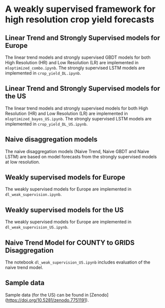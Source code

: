 # A weakly supervised framework for high resolution crop yield forecasts

## Linear Trend and Strongly Supervised models for Europe
The linear trend models and strongly supervised GBDT models for both High Resolution (HR) and Low Resolution (LR) are implemented in `mloptimized_combo.ipynb`. The strongly supervised LSTM models are implemented in `crop_yield_DL.ipynb`.

## Linear Trend and Strongly Supervised models for the US
The linear trend models and strongly supervised models for both High Resolution (HR) and Low Resolution (LR) are implemented in `mloptimized_bayes_US.ipynb`. The strongly supervised LSTM models are implemented in `crop_yield_DL_US.ipynb`.

## Naive disaggregation models
The naive disaggregation models (Naive Trend, Naive GBDT and Naive LSTM) are based on model forecasts from the strongly supervised models at low resolution.

## Weakly supervised models for Europe
The weakly supervised models for Europe are implemented in `dl_weak_supervision.ipynb`.

## Weakly supervised models for the US
The weakly supervised models for Europe are implemented in `dl_weak_supervision_US.ipynb`.

## Naive Trend Model for COUNTY to GRIDS Disaggregation
The notebook `dl_weak_supervision_US.ipynb` includes evaluation of the naive trend model.

## Sample data
Sample data (for the US) can be found in [Zenodo] (https://doi.org/10.5281/zenodo.7751191).
